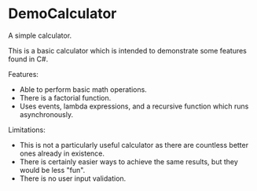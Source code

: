 # DemoCalculator
A simple calculator.

This is a basic calculator which is intended to demonstrate some features found in C#.

Features:
- Able to perform basic math operations.
- There is a factorial function.
- Uses events, lambda expressions, and a recursive function which runs asynchronously.

Limitations:
- This is not a particularly useful calculator as there are countless better ones already in existence.
- There is certainly easier ways to achieve the same results, but they would be less "fun".
- There is no user input validation.
